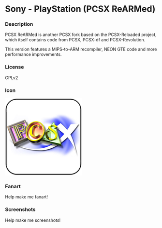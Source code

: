 # Sony - PlayStation (PCSX ReARMed)

### Description

PCSX ReARMed is another PCSX fork based on the PCSX-Reloaded project, which itself contains code from PCSX, PCSX-df and PCSX-Revolution.

This version features a MIPS-to-ARM recompiler, NEON GTE code and more performance improvements.

### License

GPLv2

### Icon

![Sony - PlayStation (PCSX ReARMed) icon](game.libretro.pcsx-rearmed/resources/icon.png)

### Fanart

Help make me fanart!

### Screenshots

Help make me screenshots!
